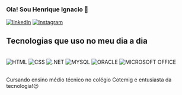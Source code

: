 ### Ola! Sou Henrique Ignacio 👋

[![linkedin](https://img.shields.io/badge/LinkedIn-0077B5?style=for-the-badge&logo=linkedin&logoColor=white)](www.linkedin.com/in/henrique-ignacio-ferreira-souza-6517562b9/)
[![Instagram](https://img.shields.io/badge/Instagram-E4405F?style=for-the-badge&logo=instagram&logoColor=white)](https://www.instagram.com/henrique.ifs/)


## Tecnologias que uso no meu dia a dia

<div style="display: inline_block"><br>
  <img align="center" alt="HTML" src="https://img.shields.io/badge/HTML-239120?style=for-the-badge&logo=html5&logoColor=white">
   <img align="center" alt="CSS" src="https://img.shields.io/badge/CSS-239120?&style=for-the-badge&logo=css3&logoColor=white">
     <img align="center" alt=".NET" src="https://img.shields.io/badge/.NET-5C2D91?style=for-the-badge&logo=.net&logoColor=white">
       <img align="center" alt="MYSQL" src="https://img.shields.io/badge/MySQL-005C84?style=for-the-badge&logo=mysql&logoColor=white">
         <img align="center" alt="ORACLE" src="https://img.shields.io/badge/Oracle-F80000?style=for-the-badge&logo=Oracle&logoColor=white">
          <img align="center" alt="MICROSOFT OFFICE" src="https://img.shields.io/badge/Microsoft_Office-D83B01?style=for-the-badge&logo=microsoft-office&logoColor=white">

</div> <br>

Cursando ensino médio técnico no colégio Cotemig e entusiasta da tecnologia!😉
